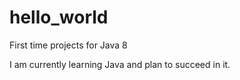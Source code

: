# hello_world
First time projects for Java 8

I am currently learning Java and plan to succeed in it.
